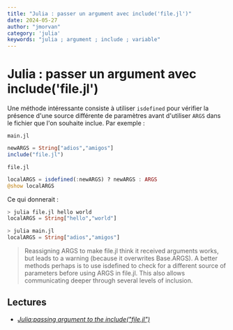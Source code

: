 ```yaml
---
title: "Julia : passer un argument avec include('file.jl')"
date: 2024-05-27
author: "jmorvan"
category: 'julia'
keywords: "julia ; argument ; include ; variable"
---
```


# Julia : passer un argument avec include('file.jl')

Une méthode intéressante consiste à utiliser `isdefined` pour vérifier la présence d'une source différente de paramètres avant d'utiliser `ARGS` dans le fichier que l'on souhaite inclue. Par exemple :

`main.jl`
```julia
newARGS = String["adios","amigos"]
include("file.jl")
```

`file.jl`
```julia
localARGS = isdefined(:newARGS) ? newARGS : ARGS
@show localARGS
```

Ce qui donnerait : 
```julia
> julia file.jl hello world
localARGS = String["hello","world"]

> julia main.jl 
localARGS = String["adios","amigos"]
```

> Reassigning ARGS to make file.jl think it received arguments works, but leads to a warning (because it overwrites Base.ARGS). A better methods perhaps is to use isdefined to check for a different source of parameters before using ARGS in file.jl.
> This also allows communicating deeper through several levels of inclusion.

## Lectures
- [*Julia:passing argument to the include("file.jl")*](https://stackoverflow.com/questions/44967240/juliapassing-argument-to-the-includefile-jl)
